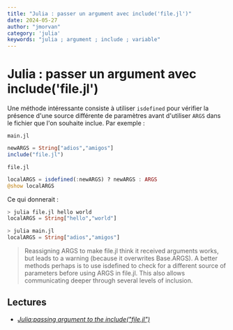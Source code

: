 ```yaml
---
title: "Julia : passer un argument avec include('file.jl')"
date: 2024-05-27
author: "jmorvan"
category: 'julia'
keywords: "julia ; argument ; include ; variable"
---
```


# Julia : passer un argument avec include('file.jl')

Une méthode intéressante consiste à utiliser `isdefined` pour vérifier la présence d'une source différente de paramètres avant d'utiliser `ARGS` dans le fichier que l'on souhaite inclue. Par exemple :

`main.jl`
```julia
newARGS = String["adios","amigos"]
include("file.jl")
```

`file.jl`
```julia
localARGS = isdefined(:newARGS) ? newARGS : ARGS
@show localARGS
```

Ce qui donnerait : 
```julia
> julia file.jl hello world
localARGS = String["hello","world"]

> julia main.jl 
localARGS = String["adios","amigos"]
```

> Reassigning ARGS to make file.jl think it received arguments works, but leads to a warning (because it overwrites Base.ARGS). A better methods perhaps is to use isdefined to check for a different source of parameters before using ARGS in file.jl.
> This also allows communicating deeper through several levels of inclusion.

## Lectures
- [*Julia:passing argument to the include("file.jl")*](https://stackoverflow.com/questions/44967240/juliapassing-argument-to-the-includefile-jl)
